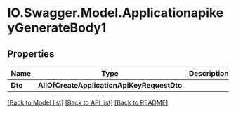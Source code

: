 # IO.Swagger.Model.ApplicationapikeyGenerateBody1
## Properties

Name | Type | Description | Notes
------------ | ------------- | ------------- | -------------
**Dto** | **AllOfCreateApplicationApiKeyRequestDto** |  | [optional] 

[[Back to Model list]](../README.md#documentation-for-models) [[Back to API list]](../README.md#documentation-for-api-endpoints) [[Back to README]](../README.md)

